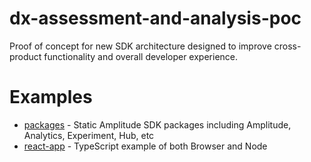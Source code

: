 # dx-assessment-and-analysis-poc
Proof of concept for new SDK architecture designed to improve cross-product functionality and overall developer experience.

# Examples
* [packages](./packages/) - Static Amplitude SDK packages including Amplitude, Analytics, Experiment, Hub, etc
* [react-app](./react-app/) - TypeScript example of both Browser and Node

